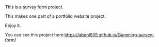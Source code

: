 This is a survey form project.

This makes one part of a portfolio website project.

Enjoy it.

You can see this project here:https://abeni505.github.io/Gamming-survey-form/
